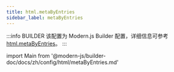 ```yaml
---
title: html.metaByEntries
sidebar_label: metaByEntries
---
```


:::info BUILDER
该配置为 Modern.js Builder 配置，详细信息可参考 [html.metaByEntries](https://modernjs.dev/builder/api/config-html.html#html-metabyentries)。
:::

import Main from '@modern-js/builder-doc/docs/zh/config/html/metaByEntries.md'

<Main />
